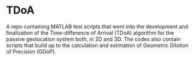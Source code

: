 # TDoA
A repo containing MATLAB test scripts that went into the development and finalization of the Time-difference of Arrival (TDoA) algorithm for the passive geolocation system both, in 2D and 3D. The codes also contain scripts that build up to the calculation and estimation of Geometric Dilution of Precision (GDoP).
